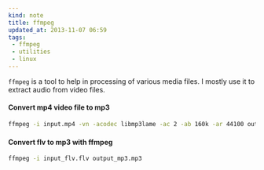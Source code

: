 ```yaml
---
kind: note
title: ffmpeg
updated_at: 2013-11-07 06:59
tags:
 - ffmpeg
 - utilities
 - linux
---
```



`ffmpeg` is a tool to help in processing of various media files. I mostly use
it to extract audio from video files. 

#### Convert mp4 video file to mp3

```bash
ffmpeg -i input.mp4 -vn -acodec libmp3lame -ac 2 -ab 160k -ar 44100 output.mp3
```

#### Convert flv to mp3 with ffmpeg

```bash
ffmpeg -i input_flv.flv output_mp3.mp3
```
